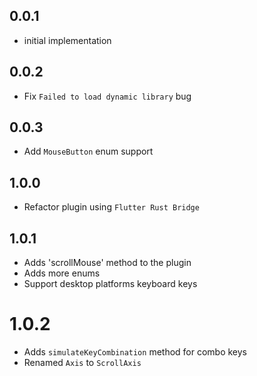## 0.0.1

* initial implementation

## 0.0.2

* Fix `Failed to load dynamic library` bug

## 0.0.3

* Add `MouseButton` enum support

## 1.0.0

* Refactor plugin using `Flutter Rust Bridge`

## 1.0.1

* Adds 'scrollMouse' method to the plugin
* Adds more enums
* Support desktop platforms keyboard keys

# 1.0.2

* Adds `simulateKeyCombination` method for combo keys
* Renamed `Axis` to `ScrollAxis`